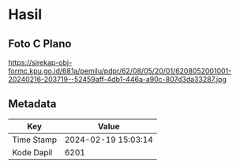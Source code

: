 # Hasil

## Foto C Plano

https://sirekap-obj-formc.kpu.go.id/681a/pemilu/pdpr/62/08/05/20/01/6208052001001-20240216-203719--52459aff-4db1-446a-a90c-807d3da33287.jpg


## Metadata

| Key        | Value               |
| ---------- | ------------------- |
| Time Stamp | 2024-02-19 15:03:14 |
| Kode Dapil | 6201                |



